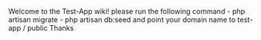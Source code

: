 Welcome to the Test-App wiki! 
please run the following command
	- php artisan migrate 
	- php artisan db:seed 
and point your domain name to test-app / public Thanks